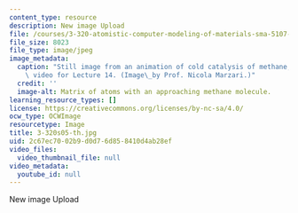 ```yaml
---
content_type: resource
description: New image Upload
file: /courses/3-320-atomistic-computer-modeling-of-materials-sma-5107-spring-2005/2c67ec7002b9d0d76d858410d4ab28ef_3-320s05-th.jpg
file_size: 8023
file_type: image/jpeg
image_metadata:
  caption: "Still image from an animation of cold catalysis of methane, shown in the\
    \ video for Lecture 14. (Image\_by Prof. Nicola Marzari.)"
  credit: ''
  image-alt: Matrix of atoms with an approaching methane molecule.
learning_resource_types: []
license: https://creativecommons.org/licenses/by-nc-sa/4.0/
ocw_type: OCWImage
resourcetype: Image
title: 3-320s05-th.jpg
uid: 2c67ec70-02b9-d0d7-6d85-8410d4ab28ef
video_files:
  video_thumbnail_file: null
video_metadata:
  youtube_id: null
---
```

New image Upload